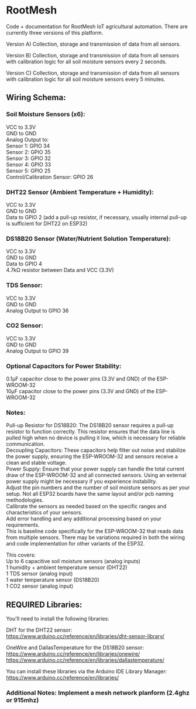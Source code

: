 # RootMesh
Code + documentation for RootMesh IoT agricultural automation. There are currently three versions of this platform. 

Version A) Collection, storage and transmission of data from all sensors.

Version B) Collection, storage and transmission of data from all sensors with calibration logic for all soil moisture sensors every 2 seconds.

Version C) Collection, storage and transmission of data from all sensors with calibration logic for all soil moisture sensors every 5 minutes.

## Wiring Schema:
### Soil Moisture Sensors (x6):  
VCC to 3.3V  
GND to GND  
Analog Output to:  
Sensor 1: GPIO 34  
Sensor 2: GPIO 35  
Sensor 3: GPIO 32  
Sensor 4: GPIO 33  
Sensor 5: GPIO 25  
Control/Calibration Sensor: GPIO 26    

### DHT22 Sensor (Ambient Temperature + Humidity):  
VCC to 3.3V  
GND to GND  
Data to GPIO 2 (add a pull-up resistor, if necessary, usually internal pull-up is sufficient for DHT22 on ESP32)    

### DS18B20 Sensor (Water/Nutrient Solution Temperature):  
VCC to 3.3V  
GND to GND  
Data to GPIO 4  
4.7kΩ resistor between Data and VCC (3.3V)    

### TDS Sensor:  
VCC to 3.3V  
GND to GND  
Analog Output to GPIO 36    

### CO2 Sensor:  
VCC to 3.3V  
GND to GND  
Analog Output to GPIO 39    

### Optional Capacitors for Power Stability:  
0.1µF capacitor close to the power pins (3.3V and GND) of the ESP-WROOM-32  
10µF capacitor close to the power pins (3.3V and GND) of the ESP-WROOM-32    

### Notes:  
Pull-up Resistor for DS18B20: The DS18B20 sensor requires a pull-up resistor to function correctly. This resistor ensures that the data line is pulled high when no device is pulling it low, which is necessary for reliable communication.  
Decoupling Capacitors: These capacitors help filter out noise and stabilize the power supply, ensuring the ESP-WROOM-32 and sensors receive a clean and stable voltage.  
Power Supply: Ensure that your power supply can handle the total current draw of the ESP-WROOM-32 and all connected sensors. Using an external power supply might be necessary if you experience instability.  
Adjust the pin numbers and the number of soil moisture sensors as per your setup. Not all ESP32 boards have the same layout and/or pcb naming methodologies.  
Calibrate the sensors as needed based on the specific ranges and characteristics of your sensors.  
Add error handling and any additional processing based on your requirements.  
This is baseline code specifically for the ESP-WROOM-32 that reads data from multiple sensors. There may be variations required in both the wiring and code implementation for other variants of the ESP32.    

This covers:  
Up to 6 capacitive soil moisture sensors (analog inputs)  
1 humidity + ambient temperature sensor (DHT22)  
1 TDS sensor (analog input)  
1 water temperature sensor (DS18B20)  
1 CO2 sensor (analog input)    

## REQUIRED Libraries:  
You'll need to install the following libraries:  

DHT for the DHT22 sensor:
https://www.arduino.cc/reference/en/libraries/dht-sensor-library/  

OneWire and DallasTemperature for the DS18B20 sensor:
https://www.arduino.cc/reference/en/libraries/onewire/
https://www.arduino.cc/reference/en/libraries/dallastemperature/
   
You can install these libraries via the Arduino IDE Library Manager:
https://www.arduino.cc/reference/en/libraries/

### Additional Notes: Implement a mesh network planform (2.4ghz or 915mhz)

